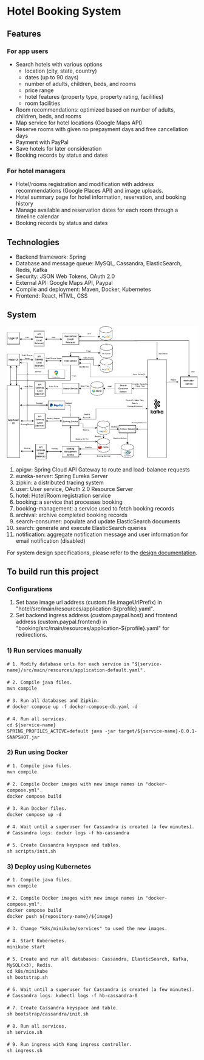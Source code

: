 # Hotel Booking System

## Features

### For app users
- Search hotels with various options
  - location (city, state, country)
  - dates (up to 90 days)
  - number of adults, children, beds, and rooms
  - price range
  - hotel features (property type, property rating, facilities)
  - room facilities
- Room recommendations: optimized based on number of adults, children, beds, and rooms
- Map service for hotel locations (Google Maps API)
- Reserve rooms with given no prepayment days and free cancellation days
- Payment with PayPal
- Save hotels for later consideration
- Booking records by status and dates

### For hotel managers
- Hotel/rooms registration and modification with address recommendations (Google Places API) and image uploads.
- Hotel summary page for hotel information, reservation, and booking history
- Manage available and reservation dates for each room through a timeline calendar
- Booking records by status and dates

## Technologies
- Backend framework: Spring
- Database and message queue: MySQL, Cassandra, ElasticSearch, Redis, Kafka
- Security: JSON Web Tokens, OAuth 2.0
- External API: Google Maps API, Paypal
- Compile and deployment: Maven, Docker, Kubernetes
- Frontend: React, HTML, CSS


## System

<p align="center">
  <img src="_design/images/hotel-booking-system.drawio.png" width="900" title="hover text">
</p>


1. apigw: Spring Cloud API Gateway to route and load-balance requests 
2. eureka-server: Spring Eureka Server
3. zipkin: a distributed tracing system
4. user: User service, OAuth 2.0 Resource Server
5. hotel: Hotel/Room registration service
6. booking: a service that processes booking
7. booking-management: a service used to fetch booking records
8. archival: archive completed booking records
9. search-consumer: populate and update ElasticSearch documents
10. search: generate and execute ElasticSearch queries
11. notification: aggregate notification message and user information for email notification (disabled)

For system design specifications, please refer to the [design documentation](https://github.com/dlim2012/hotel-booking-system/blob/main/Design%20doc.pdf).


## To build run this project

### Configurations
1. Set base image url address (custom.file.imageUrlPrefix) in "hotel/src/main/resources/application-${profile}.yaml".
2. Set backend ingress address (custom.paypal.host) and frontend address (custom.paypal.frontend) in "booking/src/main/resources/application-${profile}.yaml" for redirections.

### 1) Run services manually

```
# 1. Modify database urls for each service in "${service-name}/src/main/resources/application-default.yaml".

# 2. Compile java files.
mvn compile

# 3. Run all databases and Zipkin.
# docker compose up -f docker-compose-db.yaml -d

# 4. Run all services.
cd ${service-name}
SPRING_PROFILES_ACTIVE=default java -jar target/${service-name}-0.0.1-SNAPSHOT.jar
```
### 2) Run using Docker
```
# 1. Compile java files.
mvn compile

# 2. Compile Docker images with new image names in "docker-compose.yml".
docker compose build 

# 3. Run Docker files.
docker compose up -d 

# 4. Wait until a superuser for Cassandra is created (a few minutes).
# Cassandra logs: docker logs -f hb-cassandra 

# 5. Create Cassandra keyspace and tables.
sh scripts/init.sh
```

### 3) Deploy using Kubernetes
```
# 1. Compile java files.
mvn compile

# 2. Compile Docker images with new image names in "docker-compose.yml".
docker compose build 
docker push ${repository-name}/${image}

# 3. Change "k8s/minikube/services" to used the new images.

# 4. Start Kubernetes.
minikube start

# 5. Create and run all databases: Cassandra, ElasticSearch, Kafka, MySQL(x3), Redis.
cd k8s/minikube
sh bootstrap.sh

# 6. Wait until a superuser for Cassandra is created (a few minutes).
# Cassandra logs: kubectl logs -f hb-cassandra-0

# 7. Create Cassandra keyspace and table.
sh bootstrap/cassandra/init.sh

# 8. Run all services.
sh service.sh

# 9. Run ingress with Kong ingress controller.
sh ingress.sh
```
